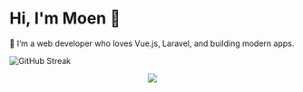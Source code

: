 # Hi, I'm Moen 👋

🚀 I’m a web developer who loves Vue.js, Laravel, and building modern apps.

![GitHub Streak](https://streak-stats.demolab.com?user=MOEN-ERAK&theme=tokyonight)


<p align="center">
  <img src="https://capsule-render.vercel.app/api?text=Hey Everyone!🕹️&animation=fadeIn&type=waving&color=gradient&height=100"/>
</p>


